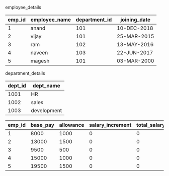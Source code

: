 employee_details

| emp_id | employee_name | department_id | joining_date | 
|--------|---------------|---------------|--------------|
| 1      | anand         | 101           | 10-DEC-2018  |
| 2      | vijay         | 101           | 25-MAR-2015  | 
| 3      | ram           | 102           | 13-MAY-2016  | 
| 4      | naveen        | 103           | 22-JUN-2017  |
| 5      | magesh        | 101           | 03-MAR-2000  |


department_details

| dept_id | dept_name       | 
|---------|-----------------|
| 1001    | HR              |      
| 1002    | sales           | 
| 1003    | development     |    


| emp_id | base_pay | allowance | salary_increment | total_salary |
|--------|----------|-----------|------------------|--------------|
| 1      | 8000     | 1000      | 0                | 0            |
| 2      | 13000    | 1500      | 0                | 0            |
| 3      | 9500     | 500       | 0                | 0            |
| 4      | 15000    | 1000      | 0                | 0            |
| 5      | 19500    | 1500      | 0                | 0            |
      



